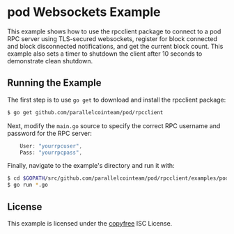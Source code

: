 pod Websockets Example
=======================
This example shows how to use the rpcclient package to connect to a pod RPC
server using TLS-secured websockets, register for block connected and block
disconnected notifications, and get the current block count.
This example also sets a timer to shutdown the client after 10 seconds to
demonstrate clean shutdown.
## Running the Example
The first step is to use `go get` to download and install the rpcclient package:
```bash
$ go get github.com/parallelcointeam/pod/rpcclient
```
Next, modify the `main.go` source to specify the correct RPC username and
password for the RPC server:
```Go
	User: "yourrpcuser",
	Pass: "yourrpcpass",
```
Finally, navigate to the example's directory and run it with:
```bash
$ cd $GOPATH/src/github.com/parallelcointeam/pod/rpcclient/examples/podwebsockets
$ go run *.go
```
## License
This example is licensed under the [copyfree](http://copyfree.org) ISC License.
